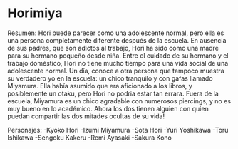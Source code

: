# Horimiya

Resumen:
Hori puede parecer como una adolescente normal, pero ella es una persona completamente diferente después de la escuela. En ausencia de sus padres, que son adictos al trabajo, Hori ha sido como una madre para su hermano pequeño desde niña. Entre el cuidado de su hermano y el trabajo doméstico, Hori no tiene mucho tiempo para una vida social de una adolescente normal. Un día, conoce a otra persona que tampoco muestra su verdadero yo en la escuela: un chico tranquilo y con gafas llamado Miyamura. Ella había asumido que era aficionado a los libros, y posiblemente un otaku, pero Hori no podria estar tan errara. Fuera de la escuela, Miyamura es un chico agradable con numerosos piercings, y no es muy bueno en lo académico. Ahora los dos tienen alguien con quien puedan compartir las dos mitades ocultas de su vida!

Personajes:
-Kyoko Hori
-Izumi Miyamura
-Sota Hori
-Yuri Yoshikawa
-Toru Ishikawa
-Sengoku Kakeru
-Remi Ayasaki
-Sakura Kono
